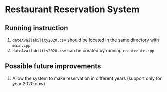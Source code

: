 # Restaurant Reservation System

## Running instruction
1. `dateAvailability2020.csv` should be located in the same directory with `main.cpp`.
2. `dateAvailability2020.csv` can be created by running `createdate.cpp`.

## Possible future improvements
1. Allow the system to make reservation in different years (support only for year 2020 now).
